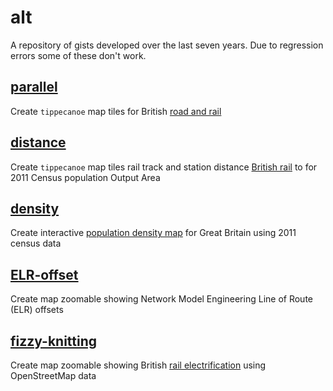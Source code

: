 # alt

A repository of gists developed over the last seven years. Due to regression errors some of these don't work.

## [parallel](parallel/README.md)

Create `tippecanoe` map tiles for British [road and rail](https://anisotropi4.github.io/parallel/)

## [distance](distance/README.md)

Create `tippecanoe` map tiles rail track and station distance [British rail](https://anisotropi4.github.io/distance/) to for 2011 Census population Output Area


## [density](density/README.md)

Create interactive [population density map](https://anisotropi4.github.io/distance/) for Great Britain using 2011 census data

## [ELR-offset](ELR-offset/README.md)

Create map zoomable showing Network Model Engineering Line of Route (ELR) offsets

## [fizzy-knitting](fizzy-knitting/README.md)

Create map zoomable showing British [rail electrification](https://anisotropi4.github.io/fizzy-knitting/) using OpenStreetMap data

